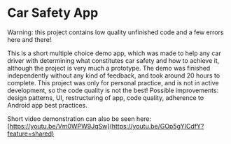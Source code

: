 # Car Safety App

Warning: this project contains low quality unfinished code and a few errors here and there!  

This is a short multiple choice demo app, which was made to help any car driver with determining what constitutes car safety and how to achieve it, although the project is very much a prototype. The demo was finished independently without any kind of feedback, and took around 20 hours to complete. This project was only for personal practice, and is not in active development, so the code quality is not the best! Possible improvements: design patterns, UI, restructuring of app, code quality, adherence to Android app best practices. 

Short video demonstration can also be seen here: [https://youtu.be/Vm0WPW9JqSw](https://youtu.be/GOp5gYlCdfY?feature=shared)
